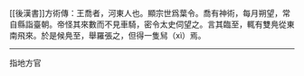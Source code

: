 [[後漢書]]方術傳：王喬者，河東人也。顯宗世爲葉令。喬有神術，每月朔望，常自縣詣臺朝。帝怪其來數而不見車騎，密令太史伺望之。言其臨至，輒有雙鳧從東南飛來。於是候鳧至，舉羅張之，但得一隻舃（xì）焉。

---
指地方官